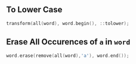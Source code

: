 ## To Lower Case

```CPP
transform(all(word), word.begin(), ::tolower);
```

## Erase All Occurences of `a` in `word`

```CPP
word.erase(remove(all(word),'a'), word.end());
```
